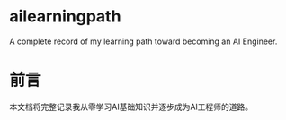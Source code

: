 # ailearningpath
A complete record of my learning path toward becoming an AI Engineer.

# 前言

本文档将完整记录我从零学习AI基础知识并逐步成为AI工程师的道路。
